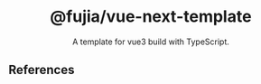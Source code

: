 <div align="center">
  <a href="" target="_blank">
    <!-- <img alt="hammer logo" width="200" src="https://static-images-1305792369.cos.ap-shanghai.myqcloud.com/hammer.svg"/> -->
  </a>
</div>

<div align="center">
  <h1>@fujia/vue-next-template</h1>
</div>

<div align="center">

A template for vue3 build with TypeScript.

</div>

## References

